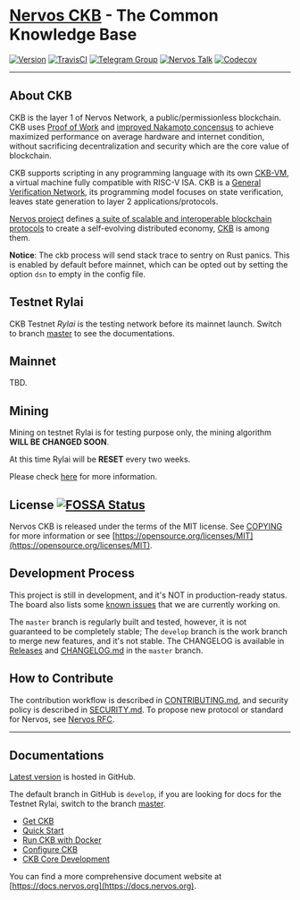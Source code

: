 # [Nervos CKB](https://www.nervos.org/) - The Common Knowledge Base

[![Version](https://img.shields.io/badge/version-0.15.0--pre-orange.svg)](#readme)
[![TravisCI](https://travis-ci.com/nervosnetwork/ckb.svg?token=y9uR6ygmT3geQaMJ4jpJ&branch=develop)](https://travis-ci.com/nervosnetwork/ckb)
[![Telegram Group](https://cdn.jsdelivr.net/gh/Patrolavia/telegram-badge@8fe3382b3fd3a1c533ba270e608035a27e430c2e/chat.svg)](https://t.me/nervosnetwork)
[![Nervos Talk](https://img.shields.io/badge/discuss-on%20Nervos%20Talk-3CC68A.svg)](https://talk.nervos.org/)
[![Codecov](https://codecov.io/gh/nervosnetwork/ckb/branch/master/graph/badge.svg)](https://codecov.io/gh/nervosnetwork/ckb/branch/master)

---

## About CKB

CKB is the layer 1 of Nervos Network, a public/permissionless blockchain. CKB uses [Proof of Work](https://en.wikipedia.org/wiki/Proof-of-work_system) and [improved Nakamoto concensus](https://medium.com/nervosnetwork/breaking-the-throughput-limit-of-nakamoto-consensus-ccdf65fe0832) to achieve maximized performance on average hardware and internet condition, without sacrificing decentralization and security which are the core value of blockchain.

CKB supports scripting in any programming language with its own [CKB-VM](https://github.com/nervosnetwork/ckb-vm/), a virtual machine fully compatible with RISC-V ISA. CKB is a [General Verification Network](https://medium.com/nervosnetwork/https-medium-com-nervosnetwork-cell-model-7323fca57571), its programming model focuses on state verification, leaves state generation to layer 2 applications/protocols.

[Nervos project](https://www.nervos.org) defines [a suite of scalable and interoperable blockchain protocols](https://github.com/nervosnetwork/rfcs) to create a self-evolving distributed economy, [CKB](https://github.com/nervosnetwork/rfcs/blob/master/rfcs/0002-ckb/0002-ckb.md) is among them.

**Notice**: The ckb process will send stack trace to sentry on Rust panics.
This is enabled by default before mainnet, which can be opted out by setting
the option `dsn` to empty in the config file.

## Testnet Rylai

CKB Testnet *Rylai* is the testing network before its mainnet launch. Switch
to branch [master] to see the documentations.

## Mainnet

TBD.

## Mining

Mining on testnet Rylai is for testing purpose only, the mining algorithm **WILL BE CHANGED SOON**.

At this time Rylai will be **RESET** every two weeks.

Please check [here](https://docs.nervos.org/getting-started/mine) for more information.

## License [![FOSSA Status](https://app.fossa.io/api/projects/git%2Bgithub.com%2Fnervosnetwork%2Fckb.svg?type=shield)](https://app.fossa.io/projects/git%2Bgithub.com%2Fnervosnetwork%2Fckb?ref=badge_shield)

Nervos CKB is released under the terms of the MIT license. See [COPYING](COPYING) for more information or see [https://opensource.org/licenses/MIT](https://opensource.org/licenses/MIT).

## Development Process

This project is still in development, and it's NOT in production-ready status.
The board also lists some [known issues](https://github.com/nervosnetwork/ckb/projects/2) that we are currently working on.

The `master` branch is regularly built and tested, however, it is not guaranteed to be completely stable; The `develop` branch is the work branch to merge new features, and it's not stable. The CHANGELOG is available in [Releases](https://github.com/nervosnetwork/ckb/releases) and [CHANGELOG.md](https://github.com/nervosnetwork/ckb/blob/master/CHANGELOG.md) in the `master` branch.

## How to Contribute

The contribution workflow is described in [CONTRIBUTING.md](CONTRIBUTING.md), and security policy is described in [SECURITY.md](SECURITY.md). To propose new protocol or standard for Nervos, see [Nervos RFC](https://github.com/nervosnetwork/rfcs).

---

## Documentations

[Latest version](https://github.com/nervosnetwork/ckb#documentations) is hosted in GitHub.

The default branch in GitHub is `develop`, if you are looking for docs for the
Testnet Rylai, switch to the branch [master].

[master]: https://github.com/nervosnetwork/ckb/tree/master#documentations

- [Get CKB](docs/get-ckb.md)
- [Quick Start](docs/quick-start.md)
- [Run CKB with Docker](docs/run-ckb-with-docker.md)
- [Configure CKB](docs/configure.md)
- [CKB Core Development](docs/ckb-core-dev.md)

You can find a more comprehensive document website at [https://docs.nervos.org](https://docs.nervos.org).
